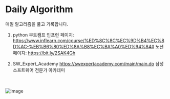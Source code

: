 # Daily Algorithm
매일 알고리즘을 풀고 기록합니다. 

1. python 부트캠프
인프런 페이지: https://www.inflearn.com/course/%ED%8C%8C%EC%9D%B4%EC%8D%AC-%EB%B6%80%ED%8A%B8%EC%BA%A0%ED%94%84#
노션 페이지: https://bit.ly/2SAK4Gh

2. SW_Expert_Academy
https://swexpertacademy.com/main/main.do
삼성 소프트웨어 전문가 아카데미

<br><br>
![image](https://user-images.githubusercontent.com/79825411/111030734-3f088700-8447-11eb-864e-05803cea1c4a.png)
